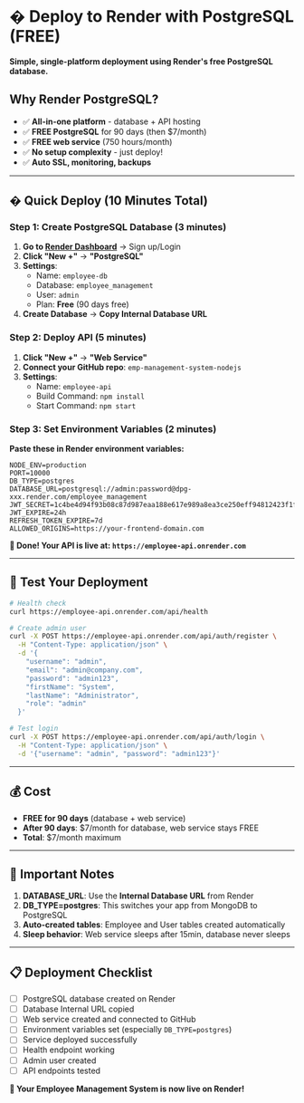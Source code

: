 # � Deploy to Render with PostgreSQL (FREE)

**Simple, single-platform deployment using Render's free PostgreSQL database.**

## Why Render PostgreSQL?
- ✅ **All-in-one platform** - database + API hosting
- ✅ **FREE PostgreSQL** for 90 days (then $7/month)
- ✅ **FREE web service** (750 hours/month)
- ✅ **No setup complexity** - just deploy!
- ✅ **Auto SSL, monitoring, backups**

---

## � Quick Deploy (10 Minutes Total)

### Step 1: Create PostgreSQL Database (3 minutes)
1. **Go to [Render Dashboard](https://dashboard.render.com)** → Sign up/Login
2. **Click "New +"** → **"PostgreSQL"**
3. **Settings**:
   - Name: `employee-db`
   - Database: `employee_management` 
   - User: `admin`
   - Plan: **Free** (90 days free)
4. **Create Database** → **Copy Internal Database URL**

### Step 2: Deploy API (5 minutes)
1. **Click "New +"** → **"Web Service"**
2. **Connect your GitHub repo**: `emp-management-system-nodejs`
3. **Settings**:
   - Name: `employee-api`
   - Build Command: `npm install`
   - Start Command: `npm start`

### Step 3: Set Environment Variables (2 minutes)
**Paste these in Render environment variables:**
```env
NODE_ENV=production
PORT=10000
DB_TYPE=postgres
DATABASE_URL=postgresql://admin:password@dpg-xxx.render.com/employee_management
JWT_SECRET=1c4be4d94f93b08c87d987eaa188e617e989a8ea3ce250eff94812423f1f9ad9c29daaad7fef4beb010ebd32e4adff53bc97c81b7909ef20ab2541ba4548cc5d
JWT_EXPIRE=24h
REFRESH_TOKEN_EXPIRE=7d
ALLOWED_ORIGINS=https://your-frontend-domain.com
```

**🎯 Done! Your API is live at: `https://employee-api.onrender.com`**

---

## 🧪 Test Your Deployment

```bash
# Health check
curl https://employee-api.onrender.com/api/health

# Create admin user
curl -X POST https://employee-api.onrender.com/api/auth/register \
  -H "Content-Type: application/json" \
  -d '{
    "username": "admin",
    "email": "admin@company.com",
    "password": "admin123",
    "firstName": "System",
    "lastName": "Administrator", 
    "role": "admin"
  }'

# Test login
curl -X POST https://employee-api.onrender.com/api/auth/login \
  -H "Content-Type: application/json" \
  -d '{"username": "admin", "password": "admin123"}'
```

---

## 💰 Cost
- **FREE for 90 days** (database + web service)
- **After 90 days**: $7/month for database, web service stays FREE
- **Total**: $7/month maximum

---

## 🚨 Important Notes
1. **DATABASE_URL**: Use the **Internal Database URL** from Render
2. **DB_TYPE=postgres**: This switches your app from MongoDB to PostgreSQL
3. **Auto-created tables**: Employee and User tables created automatically
4. **Sleep behavior**: Web service sleeps after 15min, database never sleeps

---

## 📋 Deployment Checklist
- [ ] PostgreSQL database created on Render
- [ ] Database Internal URL copied
- [ ] Web service created and connected to GitHub
- [ ] Environment variables set (especially `DB_TYPE=postgres`)
- [ ] Service deployed successfully
- [ ] Health endpoint working
- [ ] Admin user created
- [ ] API endpoints tested

**🎉 Your Employee Management System is now live on Render!**
